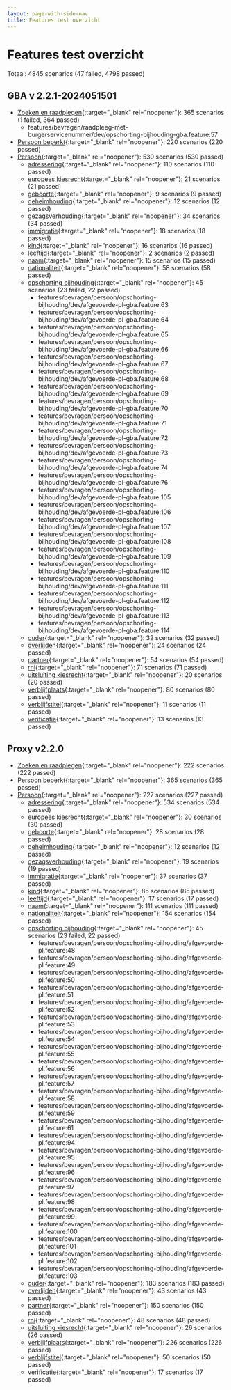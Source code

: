 ```yaml
---
layout: page-with-side-nav
title: Features test overzicht
---
```

# Features test overzicht

Totaal: 4845 scenarios (47 failed, 4798 passed)

## GBA v    2.2.1-2024051501

- [Zoeken en raadplegen](./test-report-zoeken-en-raadplegen-gba.html){:target="_blank" rel="noopener"}: 365 scenarios (1 failed, 364 passed)
    - features/bevragen/raadpleeg-met-burgerservicenummer/dev/opschorting-bijhouding-gba.feature:57
- [Persoon beperkt](./test-report-persoon-beperkt-gba.html){:target="_blank" rel="noopener"}: 220 scenarios (220 passed)
- [Persoon](./test-report-persoon-gba.html){:target="_blank" rel="noopener"}: 530 scenarios (530 passed)
  - [adressering](./test-report-persoon-adressering-gba.html){:target="_blank" rel="noopener"}: 110 scenarios (110 passed)
  - [europees kiesrecht](./test-report-persoon-europees-kiesrecht-gba.html){:target="_blank" rel="noopener"}: 21 scenarios (21 passed)
  - [geboorte](./test-report-persoon-geboorte-gba.html){:target="_blank" rel="noopener"}: 9 scenarios (9 passed)
  - [geheimhouding](./test-report-persoon-geheimhouding-gba.html){:target="_blank" rel="noopener"}: 12 scenarios (12 passed)
  - [gezagsverhouding](./test-report-persoon-gezagsverhouding-gba.html){:target="_blank" rel="noopener"}: 34 scenarios (34 passed)
  - [immigratie](./test-report-persoon-immigratie-gba.html){:target="_blank" rel="noopener"}: 18 scenarios (18 passed)
  - [kind](./test-report-persoon-kind-gba.html){:target="_blank" rel="noopener"}: 16 scenarios (16 passed)
  - [leeftijd](./test-report-persoon-leeftijd-gba.html){:target="_blank" rel="noopener"}: 2 scenarios (2 passed)
  - [naam](./test-report-persoon-naam-gba.html){:target="_blank" rel="noopener"}: 15 scenarios (15 passed)
  - [nationaliteit](./test-report-persoon-nationaliteit-gba.html){:target="_blank" rel="noopener"}: 58 scenarios (58 passed)
  - [opschorting bijhouding](./test-report-persoon-opschorting-bijhouding-gba.html){:target="_blank" rel="noopener"}: 45 scenarios (23 failed, 22 passed)
    - features/bevragen/persoon/opschorting-bijhouding/dev/afgevoerde-pl-gba.feature:63
    - features/bevragen/persoon/opschorting-bijhouding/dev/afgevoerde-pl-gba.feature:64
    - features/bevragen/persoon/opschorting-bijhouding/dev/afgevoerde-pl-gba.feature:65
    - features/bevragen/persoon/opschorting-bijhouding/dev/afgevoerde-pl-gba.feature:66
    - features/bevragen/persoon/opschorting-bijhouding/dev/afgevoerde-pl-gba.feature:67
    - features/bevragen/persoon/opschorting-bijhouding/dev/afgevoerde-pl-gba.feature:68
    - features/bevragen/persoon/opschorting-bijhouding/dev/afgevoerde-pl-gba.feature:69
    - features/bevragen/persoon/opschorting-bijhouding/dev/afgevoerde-pl-gba.feature:70
    - features/bevragen/persoon/opschorting-bijhouding/dev/afgevoerde-pl-gba.feature:71
    - features/bevragen/persoon/opschorting-bijhouding/dev/afgevoerde-pl-gba.feature:72
    - features/bevragen/persoon/opschorting-bijhouding/dev/afgevoerde-pl-gba.feature:73
    - features/bevragen/persoon/opschorting-bijhouding/dev/afgevoerde-pl-gba.feature:74
    - features/bevragen/persoon/opschorting-bijhouding/dev/afgevoerde-pl-gba.feature:76
    - features/bevragen/persoon/opschorting-bijhouding/dev/afgevoerde-pl-gba.feature:105
    - features/bevragen/persoon/opschorting-bijhouding/dev/afgevoerde-pl-gba.feature:106
    - features/bevragen/persoon/opschorting-bijhouding/dev/afgevoerde-pl-gba.feature:107
    - features/bevragen/persoon/opschorting-bijhouding/dev/afgevoerde-pl-gba.feature:108
    - features/bevragen/persoon/opschorting-bijhouding/dev/afgevoerde-pl-gba.feature:109
    - features/bevragen/persoon/opschorting-bijhouding/dev/afgevoerde-pl-gba.feature:110
    - features/bevragen/persoon/opschorting-bijhouding/dev/afgevoerde-pl-gba.feature:111
    - features/bevragen/persoon/opschorting-bijhouding/dev/afgevoerde-pl-gba.feature:112
    - features/bevragen/persoon/opschorting-bijhouding/dev/afgevoerde-pl-gba.feature:113
    - features/bevragen/persoon/opschorting-bijhouding/dev/afgevoerde-pl-gba.feature:114
  - [ouder](./test-report-persoon-ouder-gba.html){:target="_blank" rel="noopener"}: 32 scenarios (32 passed)
  - [overlijden](./test-report-persoon-overlijden-gba.html){:target="_blank" rel="noopener"}: 24 scenarios (24 passed)
  - [partner](./test-report-persoon-partner-gba.html){:target="_blank" rel="noopener"}: 54 scenarios (54 passed)
  - [rni](./test-report-persoon-rni-gba.html){:target="_blank" rel="noopener"}: 71 scenarios (71 passed)
  - [uitsluiting kiesrecht](./test-report-persoon-uitsluiting-kiesrecht-gba.html){:target="_blank" rel="noopener"}: 20 scenarios (20 passed)
  - [verblijfplaats](./test-report-persoon-verblijfplaats-gba.html){:target="_blank" rel="noopener"}: 80 scenarios (80 passed)
  - [verblijfstitel](./test-report-persoon-verblijfstitel-gba.html){:target="_blank" rel="noopener"}: 11 scenarios (11 passed)
  - [verificatie](./test-report-persoon-verificatie-gba.html){:target="_blank" rel="noopener"}: 13 scenarios (13 passed)


## Proxy v2.2.0

- [Zoeken en raadplegen](./test-report-zoeken-en-raadplegen.html){:target="_blank" rel="noopener"}: 222 scenarios (222 passed)
- [Persoon beperkt](./test-report-persoon-beperkt.html){:target="_blank" rel="noopener"}: 365 scenarios (365 passed)
- [Persoon](./test-report-persoon.html){:target="_blank" rel="noopener"}: 227 scenarios (227 passed)
  - [adressering](./test-report-persoon-adressering.html){:target="_blank" rel="noopener"}: 534 scenarios (534 passed)
  - [europees kiesrecht](./test-report-persoon-europees-kiesrecht.html){:target="_blank" rel="noopener"}: 30 scenarios (30 passed)
  - [geboorte](./test-report-persoon-geboorte.html){:target="_blank" rel="noopener"}: 28 scenarios (28 passed)
  - [geheimhouding](./test-report-persoon-geheimhouding.html){:target="_blank" rel="noopener"}: 12 scenarios (12 passed)
  - [gezagsverhouding](./test-report-persoon-gezagsverhouding.html){:target="_blank" rel="noopener"}: 19 scenarios (19 passed)
  - [immigratie](./test-report-persoon-immigratie.html){:target="_blank" rel="noopener"}: 37 scenarios (37 passed)
  - [kind](./test-report-persoon-kind.html){:target="_blank" rel="noopener"}: 85 scenarios (85 passed)
  - [leeftijd](./test-report-persoon-leeftijd.html){:target="_blank" rel="noopener"}: 17 scenarios (17 passed)
  - [naam](./test-report-persoon-naam.html){:target="_blank" rel="noopener"}: 111 scenarios (111 passed)
  - [nationaliteit](./test-report-persoon-nationaliteit.html){:target="_blank" rel="noopener"}: 154 scenarios (154 passed)
  - [opschorting bijhouding](./test-report-persoon-opschorting-bijhouding.html){:target="_blank" rel="noopener"}: 45 scenarios (23 failed, 22 passed)
    - features/bevragen/persoon/opschorting-bijhouding/afgevoerde-pl.feature:48
    - features/bevragen/persoon/opschorting-bijhouding/afgevoerde-pl.feature:49
    - features/bevragen/persoon/opschorting-bijhouding/afgevoerde-pl.feature:50
    - features/bevragen/persoon/opschorting-bijhouding/afgevoerde-pl.feature:51
    - features/bevragen/persoon/opschorting-bijhouding/afgevoerde-pl.feature:52
    - features/bevragen/persoon/opschorting-bijhouding/afgevoerde-pl.feature:53
    - features/bevragen/persoon/opschorting-bijhouding/afgevoerde-pl.feature:54
    - features/bevragen/persoon/opschorting-bijhouding/afgevoerde-pl.feature:55
    - features/bevragen/persoon/opschorting-bijhouding/afgevoerde-pl.feature:56
    - features/bevragen/persoon/opschorting-bijhouding/afgevoerde-pl.feature:57
    - features/bevragen/persoon/opschorting-bijhouding/afgevoerde-pl.feature:58
    - features/bevragen/persoon/opschorting-bijhouding/afgevoerde-pl.feature:59
    - features/bevragen/persoon/opschorting-bijhouding/afgevoerde-pl.feature:61
    - features/bevragen/persoon/opschorting-bijhouding/afgevoerde-pl.feature:94
    - features/bevragen/persoon/opschorting-bijhouding/afgevoerde-pl.feature:95
    - features/bevragen/persoon/opschorting-bijhouding/afgevoerde-pl.feature:96
    - features/bevragen/persoon/opschorting-bijhouding/afgevoerde-pl.feature:97
    - features/bevragen/persoon/opschorting-bijhouding/afgevoerde-pl.feature:98
    - features/bevragen/persoon/opschorting-bijhouding/afgevoerde-pl.feature:99
    - features/bevragen/persoon/opschorting-bijhouding/afgevoerde-pl.feature:100
    - features/bevragen/persoon/opschorting-bijhouding/afgevoerde-pl.feature:101
    - features/bevragen/persoon/opschorting-bijhouding/afgevoerde-pl.feature:102
    - features/bevragen/persoon/opschorting-bijhouding/afgevoerde-pl.feature:103
  - [ouder](./test-report-persoon-ouder.html){:target="_blank" rel="noopener"}: 183 scenarios (183 passed)
  - [overlijden](./test-report-persoon-overlijden.html){:target="_blank" rel="noopener"}: 43 scenarios (43 passed)
  - [partner](./test-report-persoon-partner.html){:target="_blank" rel="noopener"}: 150 scenarios (150 passed)
  - [rni](./test-report-persoon-rni.html){:target="_blank" rel="noopener"}: 48 scenarios (48 passed)
  - [uitsluiting kiesrecht](./test-report-persoon-uitsluiting-kiesrecht.html){:target="_blank" rel="noopener"}: 26 scenarios (26 passed)
  - [verblijfplaats](./test-report-persoon-verblijfplaats.html){:target="_blank" rel="noopener"}: 226 scenarios (226 passed)
  - [verblijfstitel](./test-report-persoon-verblijfstitel.html){:target="_blank" rel="noopener"}: 50 scenarios (50 passed)
  - [verificatie](./test-report-persoon-verificatie.html){:target="_blank" rel="noopener"}: 17 scenarios (17 passed)
